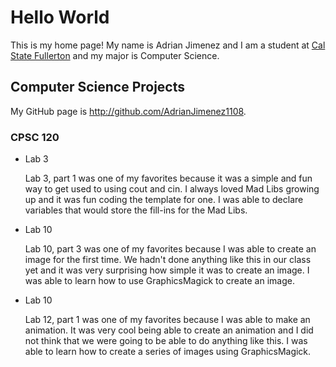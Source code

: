 # Hello World

This is my home page! My name is Adrian Jimenez and I am a student at [Cal State Fullerton](http://www.fullerton.edu/) and my major is Computer Science.

## Computer Science Projects

My GitHub page is http://github.com/AdrianJimenez1108.

### CPSC 120

* Lab 3

    Lab 3, part 1 was one of my favorites because it was a simple and fun way to get used to using cout and cin. I always loved Mad Libs growing up and it was fun coding the template for one. I was able to declare variables that would store the fill-ins for the Mad Libs.
    
* Lab 10

    Lab 10, part 3 was one of my favorites because I was able to create an image for the first time. We hadn't done anything like this in our class yet and it was very surprising how simple it was to create an image. I was able to learn how to use GraphicsMagick to create an image.

* Lab 10   

    Lab 12, part 1 was one of my favorites because I was able to make an animation. It was very cool being able to create an animation and I did not think that we were going to be able to do anything like this.
    I was able to learn how to create a series of images using GraphicsMagick.
